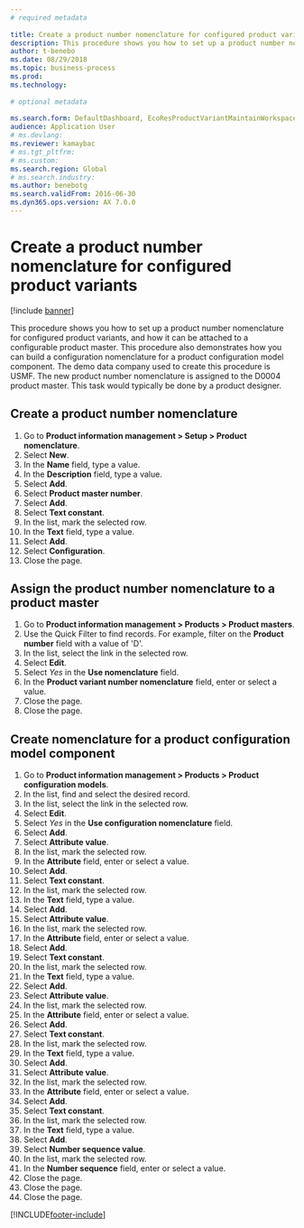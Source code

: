 ```yaml
--- 
# required metadata 
 
title: Create a product number nomenclature for configured product variants
description: This procedure shows you how to set up a product number nomenclature for configured product variants, and how it can be attached to a configurable product master. 
author: t-benebo
ms.date: 08/29/2018
ms.topic: business-process 
ms.prod:  
ms.technology:  
 
# optional metadata 
 
ms.search.form: DefaultDashboard, EcoResProductVariantMaintainWorkspace, EcoResNomenclature, EcoResProductListPage, EcoResProductDetails, PCProductConfigurationModelListPage, PCProductConfigurationModelDetails   
audience: Application User 
# ms.devlang:  
ms.reviewer: kamaybac
# ms.tgt_pltfrm:  
# ms.custom:  
ms.search.region: Global
# ms.search.industry: 
ms.author: benebotg
ms.search.validFrom: 2016-06-30 
ms.dyn365.ops.version: AX 7.0.0 
---
```

# Create a product number nomenclature for configured product variants

[!include [banner](../../includes/banner.md)]

This procedure shows you how to set up a product number nomenclature for configured product variants, and how it can be attached to a configurable product master. This procedure also demonstrates how you can build a configuration nomenclature for a product configuration model component. The demo data company used to create this procedure is USMF. The new product number nomenclature is assigned to the D0004 product master. This task would typically be done by a product designer.

## Create a product number nomenclature

1. Go to **Product information management \> Setup \> Product nomenclature**.
1. Select **New**.
1. In the **Name** field, type a value.
1. In the **Description** field, type a value.
1. Select **Add**.
1. Select **Product master number**.
1. Select **Add**.
1. Select **Text constant**.
1. In the list, mark the selected row.
1. In the **Text** field, type a value.
1. Select **Add**.
1. Select **Configuration**.
1. Close the page.

## Assign the product number nomenclature to a product master

1. Go to **Product information management \> Products \> Product masters**.
1. Use the Quick Filter to find records. For example, filter on the **Product number** field with a value of 'D'.
1. In the list, select the link in the selected row.
1. Select **Edit**.
1. Select *Yes* in the **Use nomenclature** field.
1. In the **Product variant number nomenclature** field, enter or select a value.
1. Close the page.
1. Close the page.

## Create nomenclature for a product configuration model component

1. Go to **Product information management \> Products \> Product configuration models**.
1. In the list, find and select the desired record.
1. In the list, select the link in the selected row.
1. Select **Edit**.
1. Select *Yes* in the **Use configuration nomenclature** field.
1. Select **Add**.
1. Select **Attribute value**.
1. In the list, mark the selected row.
1. In the **Attribute** field, enter or select a value.
1. Select **Add**.
1. Select **Text constant**.
1. In the list, mark the selected row.
1. In the **Text** field, type a value.
1. Select **Add**.
1. Select **Attribute value**.
1. In the list, mark the selected row.
1. In the **Attribute** field, enter or select a value.
1. Select **Add**.
1. Select **Text constant**.
1. In the list, mark the selected row.
1. In the **Text** field, type a value.
1. Select **Add**.
1. Select **Attribute value**.
1. In the list, mark the selected row.
1. In the **Attribute** field, enter or select a value.
1. Select **Add**.
1. Select **Text constant**.
1. In the list, mark the selected row.
1. In the **Text** field, type a value.
1. Select **Add**.
1. Select **Attribute value**.
1. In the list, mark the selected row.
1. In the **Attribute** field, enter or select a value.
1. Select **Add**.
1. Select **Text constant**.
1. In the list, mark the selected row.
1. In the **Text** field, type a value.
1. Select **Add**.
1. Select **Number sequence value**.
1. In the list, mark the selected row.
1. In the **Number sequence** field, enter or select a value.
1. Close the page.
1. Close the page.
1. Close the page.

[!INCLUDE[footer-include](../../../includes/footer-banner.md)]